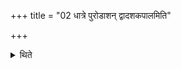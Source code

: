 +++
title = "02 धात्रे पुरोडाशन् द्वादशकपालमिति"

+++

<details><summary>थिते</summary>

2. (They are the following) five: (i) a sacrificial bread on twelve postsherds for Dhātr̥; [(ii) a rice-pap for Anumati; (iii) a rice-pap for Rākā; (iv) a rice-pap for Sinīvālī; (v) a rice-pap for Kuhū]. 
</details>
